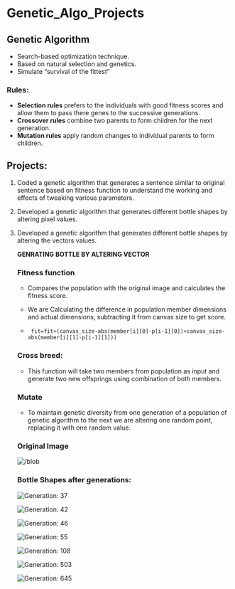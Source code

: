 # Genetic_Algo_Projects

## Genetic Algorithm
* Search-based optimization technique.
* Based on natural selection and genetics.
* Simulate “survival of the fittest”

### Rules:
* **Selection rules** prefers to the individuals with good fitness scores and allow them to pass there genes to the successive generations.
* **Crossover rules** combine two parents to form children for the next generation.
* **Mutation rules** apply random changes to individual parents to form children.

## Projects:
1. Coded a genetic algorithm that generates a sentence similar to original sentence based on fitness function to understand the working and effects of tweaking various parameters.
2. Developed a genetic algorithm that generates different bottle shapes by altering pixel values.
3. Developed a genetic algorithm that generates different bottle shapes by altering the vectors values.

    **GENRATING BOTTLE BY ALTERING VECTOR**

   ### Fitness function
    * Compares the population with the original image and calculates the fitness 
score. 
    * We are Calculating the difference in population member dimensions and actual dimensions, subtracting it from canvas size to get score.

    * ` fit=fit+(canvas_size-abs(member[i][0]-p[i-1][0])+canvas_size-abs(member[i][1]-p[i-1][1]))`

   ### Cross breed:
    * This function will take two members from population as input and generate two new offsprings using combination of both members.

   ### Mutate
    * To maintain genetic diversity from one generation of a population of genetic algorithm to the next we are altering one random point, replacing it with one random value.

   ### Original Image
    ![/blob](https://github.com/shakshisinghai/Genetic_Algo_Projects/blob/master/Images/Original.PNG "Original Image")

   ### Bottle Shapes after generations:
    ![Generation: 37](https://github.com/shakshisinghai/Genetic_Algo_Projects/blob/master/Images/37.PNG?raw=true "Generation: 37")

    ![Generation: 42](https://github.com/shakshisinghai/Genetic_Algo_Projects/blob/master/Images/42.PNG "Generation: 42")

    ![Generation: 46](https://github.com/shakshisinghai/Genetic_Algo_Projects/blob/master/Images/46.PNG "Generation: 46") 

    ![Generation: 55](https://github.com/shakshisinghai/Genetic_Algo_Projects/blob/master/Images/55.PNG "Generation: 55")

    ![Generation: 108](https://github.com/shakshisinghai/Genetic_Algo_Projects/blob/master/Images/188.PNG "Generation: 198")

    ![Generation: 503](https://github.com/shakshisinghai/Genetic_Algo_Projects/blob/master/Images/503.PNG "Generation: 503")

    ![Generation: 645](https://github.com/shakshisinghai/Genetic_Algo_Projects/blob/master/Images/645.PNG "Generation: 645")



